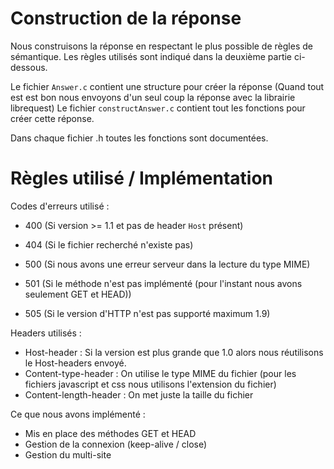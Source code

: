 # Construction de la réponse

Nous construisons la réponse en respectant le plus possible de règles de sémantique.
Les règles utilisés sont indiqué dans la deuxième partie ci-dessous.

Le fichier `Answer.c` contient une structure pour créer la réponse (Quand tout est est bon nous envoyons d'un seul coup la réponse avec la librairie librequest)
Le fichier `constructAnswer.c` contient tout les fonctions pour créer cette réponse.

Dans chaque fichier .h toutes les fonctions sont documentées.
 
# Règles utilisé / Implémentation

Codes d'erreurs utilisé :

- 400 (Si version >= 1.1 et pas de header `Host` présent)
- 404 (Si le fichier recherché n'existe pas)

- 500 (Si nous avons une erreur serveur dans la lecture du type MIME)
- 501 (Si le méthode n'est pas implémenté (pour l'instant nous avons seulement GET et HEAD))
- 505 (Si le version d'HTTP n'est pas supporté maximum 1.9)

Headers utilisés :

- Host-header : Si la version est plus grande que 1.0 alors nous réutilisons le Host-headers envoyé.
- Content-type-header : On utilise le type MIME du fichier (pour les fichiers javascript et css nous utilisons l'extension du fichier)
- Content-length-header : On met juste la taille du fichier

Ce que nous avons implémenté :

- Mis en place des méthodes GET et HEAD
- Gestion de la connexion (keep-alive / close)
- Gestion du multi-site